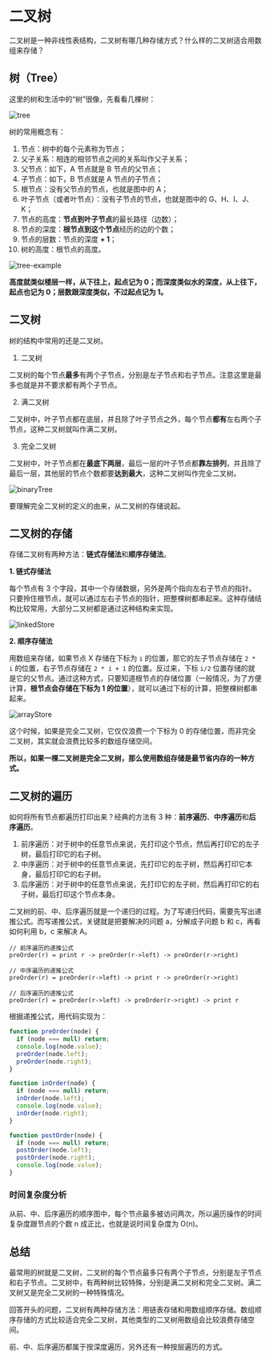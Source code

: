 # 二叉树

二叉树是一种非线性表结构，二叉树有哪几种存储方式？什么样的二叉树适合用数组来存储？

## 树（Tree）

这里的树和生活中的“树”很像，先看看几棵树：

![tree](../../.vuepress/public/assets/dataStructure-tree.png)

树的常用概念有：

1. 节点：树中的每个元素称为节点；
2. 父子关系：相连的相邻节点之间的关系叫作父子关系；
3. 父节点：如下，A 节点就是 B 节点的父节点；
4. 子节点：如下，B 节点就是 A 节点的子节点；
5. 根节点：没有父节点的节点，也就是图中的 A；
6. 叶子节点（或者叶节点）：没有子节点的节点，也就是图中的 G、H、I、J、K；
7. 节点的高度：**节点到叶子节点**的最长路径（边数）；
8. 节点的深度：**根节点到这个节点**经历的边的个数；
9. 节点的层数：节点的深度 **+ 1**；
10. 树的高度：根节点的高度。

![tree-example](../../.vuepress/public/assets/dataStructure-tree-example.png)

**高度就类似楼层一样，从下往上，起点记为 0；而深度类似水的深度，从上往下，起点也记为 0；层数跟深度类似，不过起点记为 1。**

## 二叉树

树的结构中常用的还是二叉树。

1. 二叉树

二叉树的每个节点**最多**有两个子节点，分别是左子节点和右子节点。注意这里是最多也就是并不要求都有两个子节点。

2. 满二叉树

二叉树中，叶子节点都在底层，并且除了叶子节点之外，每个节点**都有**左右两个子节点，这种二叉树就叫作满二叉树。

3. 完全二叉树

二叉树中，叶子节点都在**最底下两层**，最后一层的叶子节点都**靠左排列**，并且除了最后一层，其他层的节点个数都要**达到最大**，这种二叉树叫作完全二叉树。

![binaryTree](../../.vuepress/public/assets/dataStructure-tree-binaryTree.png)

<nx-tip text="完全二叉树的特征并不是很明显，为什么要特意说明呢？为什么要求它最后一层的叶子节点靠左排列？它的定义目的在哪？"/>

要理解完全二叉树的定义的由来，从二叉树的存储说起。

## 二叉树的存储

存储二叉树有两种方法：**链式存储法**和**顺序存储法**。

**1. 链式存储法**

每个节点有 3 个字段，其中一个存储数据，另外是两个指向左右子节点的指针。只要拎住根节点，就可以通过左右子节点的指针，把整棵树都串起来。这种存储结构比较常用，大部分二叉树都是通过这种结构来实现。

![linkedStore](../../.vuepress/public/assets/dataStructure-tree-binaryTree-linkedStore.png)

**2. 顺序存储法**

用数组来存储，如果节点 X 存储在下标为 `i` 的位置，那它的左子节点存储在 `2 * i` 的位置，右子节点存储在 `2 * i + 1` 的位置。反过来，下标 `i/2` 位置存储的就是它的父节点。通过这种方式，只要知道根节点的存储位置（一般情况，为了方便计算，**根节点会存储在下标为 1 的位置**），就可以通过下标的计算，把整棵树都串起来。

![arrayStore](../../.vuepress/public/assets/dataStructure-tree-binaryTree-arrayStore.png)

这个时候，如果是完全二叉树，它仅仅浪费一个下标为 0 的存储位置，而非完全二叉树，其实就会浪费比较多的数组存储空间。

**所以，如果一棵二叉树是完全二叉树，那么使用数组存储是最节省内存的一种方式。**

## 二叉树的遍历

如何将所有节点都遍历打印出来？经典的方法有 3 种：**前序遍历**、**中序遍历**和**后序遍历**。

1. 前序遍历：对于树中的任意节点来说，先打印这个节点，然后再打印它的左子树，最后打印它的右子树。
2. 中序遍历：对于树中的任意节点来说，先打印它的左子树，然后再打印它本身，最后打印它的右子树。
3. 后序遍历：对于树中的任意节点来说，先打印它的左子树，然后再打印它的右子树，最后打印这个节点本身。

二叉树的前、中、后序遍历就是一个递归的过程。为了写递归代码，需要先写出递推公式。而写递推公式，关键就是把要解决的问题 a，分解成子问题 b 和 c，再看如何利用 b，c 来解决 A。

```
// 前序遍历的递推公式
preOrder(r) = print r -> preOrder(r->left) -> preOrder(r->right)

// 中序遍历的递推公式
preOrder(r) = preOrder(r->left) -> print r -> preOrder(r->right)

// 后序遍历的递推公式
preOrder(r) = preOrder(r->left) -> preOrder(r->right) -> print r 
```

根据递推公式，用代码实现为：

```js
function preOrder(node) {
  if (node === null) return;
  console.log(node.value);
  preOrder(node.left);
  preOrder(node.right);
}

function inOrder(node) {
  if (node === null) return;
  inOrder(node.left);
  console.log(node.value);
  inOrder(node.right);
}

function postOrder(node) {
  if (node === null) return;
  postOrder(node.left);
  postOrder(node.right);
  console.log(node.value);
}
```

### 时间复杂度分析

从前、中、后序遍历的顺序图中，每个节点最多被访问两次，所以遍历操作的时间复杂度跟节点的个数 n 成正比，也就是说时间复杂度为 O(n)。

## 总结

最常用的树就是二叉树，二叉树的每个节点最多只有两个子节点，分别是左子节点和右子节点。二叉树中，有两种树比较特殊，分别是满二叉树和完全二叉树。满二叉树又是完全二叉树的一种特殊情况。

回答开头的问题，二叉树有两种存储方法：用链表存储和用数组顺序存储。数组顺序存储的方式比较适合完全二叉树，其他类型的二叉树用数组会比较浪费存储空间。

前、中、后序遍历都属于按深度遍历，另外还有一种按层遍历的方式。